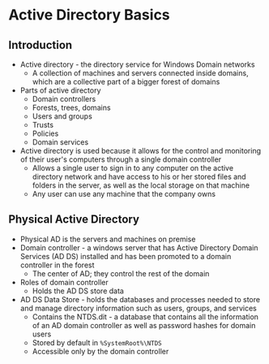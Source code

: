 # Active Directory Basics


## Introduction
- Active directory - the directory service for Windows Domain networks
	- A collection of machines and servers connected inside domains, which are a collective part of a bigger forest of domains
- Parts of active directory
	- Domain controllers
	- Forests, trees, domains
	- Users and groups
	- Trusts
	- Policies
	- Domain services
- Active directory is used because it allows for the control and monitoring of their user's computers through a single domain controller
	- Allows a single user to sign in to any computer on the active directory network and have access to his or her stored files and folders in the server, as well as the local storage on that machine
	- Any user can use any machine that the company owns

## Physical Active Directory
- Physical AD is the servers and machines on premise
- Domain controller - a windows server that has Active Directory Domain Services (AD DS) installed and has been promoted to a domain controller in the forest
	- The center of AD; they control the rest of the domain
- Roles of domain controller
	- Holds the AD DS store data
- AD DS Data Store - holds the databases and processes needed to store and manage directory information such as users, groups, and services
	- Contains the NTDS.dit - a database that contains all the information of an AD domain controller as well as password hashes for domain users
	- Stored by default in `%SystemRoot%\NTDS`
	- Accessible only by the domain controller
